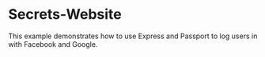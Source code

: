 # Secrets-Website

This example demonstrates how to use Express and Passport to log users in with Facebook and Google.
